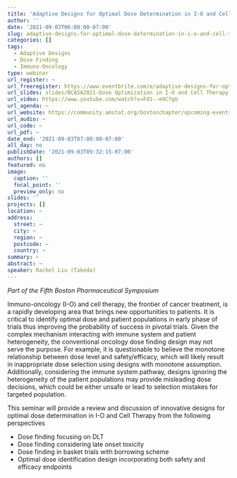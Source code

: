 ```yaml
---
title: 'Adaptive Designs for Optimal Dose Determination in I-O and Cell Therapy'
author: ''
date: '2021-09-03T06:00:00-07:00'
slug: adaptive-designs-for-optimal-dose-determination-in-i-o-and-cell-therapy
categories: []
tags: 
  - Adaptive Designs
  - Dose Finding
  - Immuno-Oncology
type: webinar
url_register: ~
url_freeregister: https://www.eventbrite.com/e/adaptive-designs-for-optimal-dose-determination-in-i-o-and-cell-therapy-tickets-161824480377
url_slides: slides/BCASA2021-Dose Optimization in I-O and Cell Therapy.pdf
url_video: https://www.youtube.com/watch?v=Fd1--e9C7gU
url_agenda: ~
url_website: https://community.amstat.org/bostonchapter/upcoming-events/fifth-annual-boston-pharmaceutical-symposium2
url_audio: ~
url_code: ~
url_pdf: ~
date_end: '2021-09-03T07:00:00-07:00'
all_day: no
publishDate: '2021-09-03T09:32:15-07:00'
authors: []
featured: no
image:
  caption: ''
  focal_point: ''
  preview_only: no
slides: ''
projects: []
location: ~
address:
  street: ~
  city: ~
  region: ~
  postcode: ~
  country: ~
summary: ~
abstract: ~
speaker: Rachel Liu (Takeda)
---
```

*Part of the Fifth Boston Pharmaceutical Symposium*
<!--more-->
Immuno-oncology (I-O) and cell therapy, the frontier of cancer treatment, is a rapidly developing area that brings new opportunities to patients. It is critical to identify optimal dose and patient populations in early phase of trials thus improving the probability of success in pivotal trials. Given the complex mechanism interacting with immune system and patient heterogeneity, the conventional oncology dose finding design may not serve the purpose. For example, it is questionable to believe the monotone relationship between dose level and safety/efficacy, which will likely result in inappropriate dose selection using designs with monotone assumption. Additionally, considering the immune system pathway, designs ignoring the heterogeneity of the patient populations may provide misleading dose decisions, which could be either unsafe or lead to selection mistakes for targeted population.  
  
This seminar will provide a review and discussion of innovative designs for optimal dose determination in I-O and Cell Therapy from the following perspectives
  
- Dose finding focusing on DLT  
- Dose finding considering late onset toxicity  
- Dose finding in basket trials with borrowing scheme  
- Optimal dose identification design incorporating both safety and efficacy endpoints  
